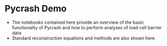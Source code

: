 Pycrash Demo
=========================

-  The notebooks contained here provide an overview of the basic functionality of Pycrash and how to perform analyses of load cell barrier data
-  Standard reconstruction equations and methods are also shown here.  
